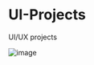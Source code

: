 # UI-Projects
 UI/UX projects

![image](https://user-images.githubusercontent.com/76978835/191627555-0f3b7696-cdb2-4a82-a157-4ef5bee8a82b.png)
